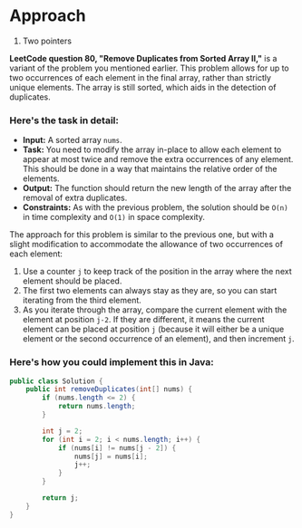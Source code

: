 # Approach
1. Two pointers


**LeetCode question 80, "Remove Duplicates from Sorted Array II,"** is a variant of the problem you mentioned earlier. This problem allows for up to two occurrences of each element in the final array, rather than strictly unique elements. The array is still sorted, which aids in the detection of duplicates.

### Here's the task in detail:

- **Input:** A sorted array `nums`.
- **Task:** You need to modify the array in-place to allow each element to appear at most twice and remove the extra occurrences of any element. This should be done in a way that maintains the relative order of the elements.
- **Output:** The function should return the new length of the array after the removal of extra duplicates.
- **Constraints:** As with the previous problem, the solution should be `O(n)` in time complexity and `O(1)` in space complexity.

The approach for this problem is similar to the previous one, but with a slight modification to accommodate the allowance of two occurrences of each element:

1. Use a counter `j` to keep track of the position in the array where the next element should be placed.
2. The first two elements can always stay as they are, so you can start iterating from the third element.
3. As you iterate through the array, compare the current element with the element at position `j-2`. If they are different, it means the current element can be placed at position `j` (because it will either be a unique element or the second occurrence of an element), and then increment `j`.

### Here's how you could implement this in Java:

```java
public class Solution {
    public int removeDuplicates(int[] nums) {
        if (nums.length <= 2) {
            return nums.length;
        }

        int j = 2;
        for (int i = 2; i < nums.length; i++) {
            if (nums[i] != nums[j - 2]) {
                nums[j] = nums[i];
                j++;
            }
        }

        return j;
    }
}
